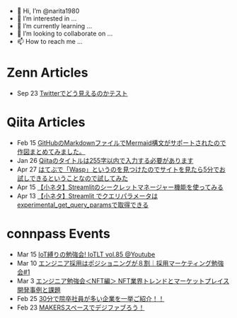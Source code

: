 - 👋 Hi, I’m @narita1980
- 👀 I’m interested in ...
- 🌱 I’m currently learning ...
- 💞️ I’m looking to collaborate on ...
- 📫 How to reach me ...

# Zenn Articles

<!-- profile updater begin: zenn -->
- Sep 23 [Twitterでどう見えるのかテスト](https://zenn.dev/narita1980/articles/cbb21f8d7f785752d6ac)
<!-- profile updater end: zenn -->

# Qiita Articles

<!-- profile updater begin: qiita -->
- Feb 15 [GitHubのMarkdownファイルでMermaid構文がサポートされたので作図まとめてみました。](https://qiita.com/narita1980/items/2cc69fc1d481e4ee6b08)
- Jan 26 [Qiitaのタイトルは255字以内で入力する必要があります](https://qiita.com/narita1980/items/545e2dc92bd9385cbcb7)
- Apr 27 [はてぶで「Wasp」というのを見つけたのでサイトを見たら5分でお試しできるということなので試してみた](https://qiita.com/narita1980/items/4911d7b2f0b206ecf8a9)
- Apr 15 [【小ネタ】Streamlitのシークレットマネージャー機能を使ってみる](https://qiita.com/narita1980/items/bad3ea8ffa60f6891fbd)
- Apr 13 [【小ネタ】Streamlit でクエリパラメータはexperimental_get_query_paramsで取得できる](https://qiita.com/narita1980/items/6d7aa2b6cbebafedc123)
<!-- profile updater end: qiita -->

# connpass Events

<!-- profile updater begin: connpass -->
- Mar 15 [IoT縛りの勉強会! IoTLT vol.85 @Youtube](https://iotlt.connpass.com/event/239891/)
- Mar 10 [エンジニア採用はポジショニングが８割｜採用マーケティング勉強会#1](https://trackrecords.connpass.com/event/239755/)
- Mar 3 [エンジニア勉強会＜NFT編＞ NFT業界トレンドとマーケットプレイス開発事例と課題](https://tech-street.connpass.com/event/239739/)
- Feb 25 [30分で院卒社員が多い企業を一挙ご紹介！！](https://connpass.com/event/238476/)
- Feb 23 [MAKERSスペースでデジファブろう！](https://engineercafe.connpass.com/event/239534/)
<!-- profile updater end: connpass -->

<!---
narita1980/narita1980 is a ✨ special ✨ repository because its `README.md` (this file) appears on your GitHub profile.
You can click the Preview link to take a look at your changes.
--->
